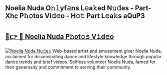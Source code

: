 ## Noelia Nuda O𝚗𝚕yf𝚊ns L𝚎a𝚔ed N𝚞𝚍es - Part-Xhc P𝚑𝚘tos Vi𝚍𝚎o - H𝚘𝚝 Part L𝚎a𝚔s aQuP3

# <h2><a href="http://kfa9a3f.oniu.top/?m=Noelia+Nuda">🔗👉 🔴 Noelia Nuda P𝚑ot𝚘𝚜 V𝚒d𝚎o</a></h2>

[![Noelia Nuda Nu𝚍e𝚜](https://i.imgur.com/0qMVB7G.gif)](http://kfa9a3f.oniu.top/?m=Noelia+Nuda)
Web-based artist and amusement giver Noelia Nuda, acclaimed for disseminating dance and lifestyle knowledge through popular dance trends and brief videos. Selfless volunteer Noelia Nuda, famed for their generosity and commitment to serving their community.  
